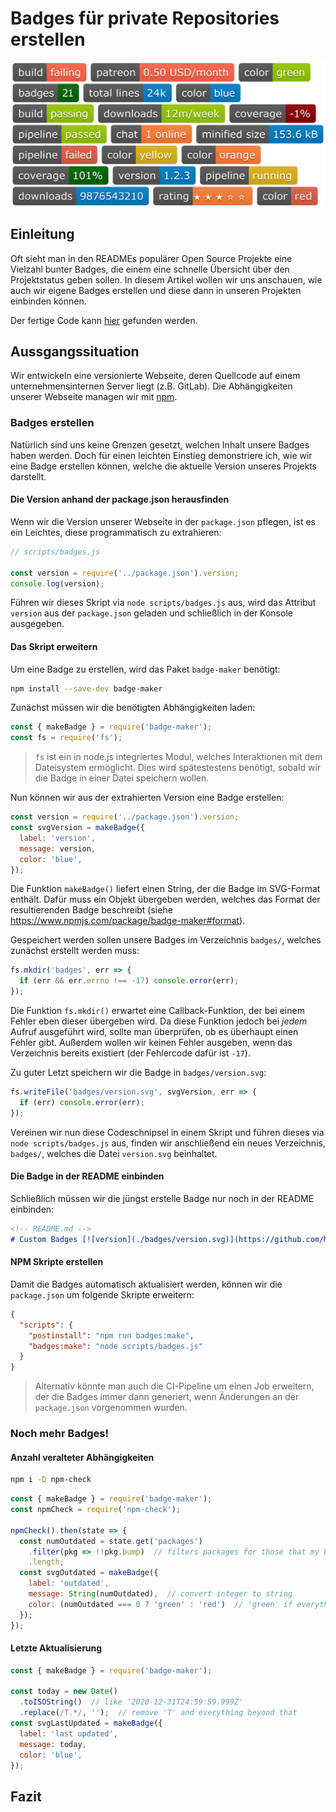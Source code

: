 # Badges für private Repositories erstellen
![badges](assets/badges_1.png)


## Einleitung
Oft sieht man in den READMEs populärer Open Source Projekte eine Vielzahl bunter Badges, die einem eine schnelle Übersicht über den Projektstatus geben sollen.
In diesem Artikel wollen wir uns anschauen, wie auch wir eigene Badges erstellen und diese dann in unseren Projekten einbinden können.

Der fertige Code kann [hier](https://github.com/MalteHei/custom-badges) gefunden werden.


## Aussgangssituation
Wir entwickeln eine versionierte Webseite, deren Quellcode auf einem unternehmensinternen Server liegt (z.B. GitLab). Die Abhängigkeiten unserer Webseite managen wir mit [npm](https://www.npmjs.com/).

### Badges erstellen
Natürlich sind uns keine Grenzen gesetzt, welchen Inhalt unsere Badges haben werden. Doch für einen leichten Einstieg demonstriere ich, wie wir eine Badge erstellen können, welche die aktuelle Version unseres Projekts darstellt.

#### Die Version anhand der package.json herausfinden
Wenn wir die Version unserer Webseite in der `package.json` pflegen, ist es ein Leichtes, diese programmatisch zu extrahieren:
```js
// scripts/badges.js

const version = require('../package.json').version;
console.log(version);
```
Führen wir dieses Skript via `node scripts/badges.js` aus, wird das Attribut `version` aus der `package.json` geladen und schließlich in der Konsole ausgegeben.

#### Das Skript erweitern
Um eine Badge zu erstellen, wird das Paket `badge-maker` benötigt:
```bash
npm install --save-dev badge-maker
```

Zunächst müssen wir die benötigten Abhängigkeiten laden:
```js
const { makeBadge } = require('badge-maker');
const fs = require('fs');
```
>`fs` ist ein in node.js integriertes Modul, welches Interaktionen mit dem Dateisystem ermöglicht.
>Dies wird spätestestens benötigt, sobald wir die Badge in einer Datei speichern wollen.

Nun können wir aus der extrahierten Version eine Badge erstellen:
```js
const version = require('../package.json').version;
const svgVersion = makeBadge({
  label: 'version',
  message: version,
  color: 'blue',
});
```
Die Funktion `makeBadge()` liefert einen String, der die Badge im SVG-Format enthält.
Dafür muss ein Objekt übergeben werden, welches das Format der resultierenden Badge beschreibt (siehe https://www.npmjs.com/package/badge-maker#format).

Gespeichert werden sollen unsere Badges im Verzeichnis `badges/`, welches zunächst erstellt werden muss:
```js
fs.mkdir('badges', err => {
  if (err && err.errno !== -17) console.error(err);
});
```
Die Funktion `fs.mkdir()` erwartet eine Callback-Funktion, der bei einem Fehler eben dieser übergeben wird.
Da diese Funktion jedoch bei _jedem_ Aufruf ausgeführt wird, sollte man überprüfen, ob es überhaupt einen Fehler gibt.
Außerdem wollen wir keinen Fehler ausgeben, wenn das Verzeichnis bereits existiert (der Fehlercode dafür ist `-17`).

Zu guter Letzt speichern wir die Badge in `badges/version.svg`:
```js
fs.writeFile('badges/version.svg', svgVersion, err => {
  if (err) console.error(err);
});
```
Vereinen wir nun diese Codeschnipsel in einem Skript und führen dieses via `node scripts/badges.js` aus, finden wir anschließend ein neues Verzeichnis, `badges/`, welches die Datei `version.svg` beinhaltet.

#### Die Badge in der README einbinden
Schließlich müssen wir die jüngst erstelle Badge nur noch in der README einbinden:
```md
<!-- README.md -->
# Custom Badges [![version](./badges/version.svg)](https://github.com/MalteHei/custom-badges "Custom Badges auf GitHub")
```

#### NPM Skripte erstellen
Damit die Badges automatisch aktualisiert werden, können wir die `package.json` um folgende Skripte erweitern:
```json
{
  "scripts": {
    "postinstall": "npm run badges:make",
    "badges:make": "node scripts/badges.js"
  }
}
```
>Alternativ könnte man auch die CI-Pipeline um einen Job erweitern, der die Badges immer dann generiert, wenn Änderungen an der `package.json` vorgenommen wurden.

### Noch mehr Badges!
#### Anzahl veralteter Abhängigkeiten
```bash
npm i -D npm-check
```
```js
const { makeBadge } = require('badge-maker');
const npmCheck = require('npm-check');

npmCheck().then(state => {
  const numOutdated = state.get('packages')
    .filter(pkg => !!pkg.bump)  // filters packages for those that my be bumped to newer version
    .length;
  const svgOutdated = makeBadge({
    label: 'outdated',
    message: String(numOutdated),  // convert integer to string
    color: (numOutdated === 0 ? 'green' : 'red')  // 'green' if everything up to date, else 'red'
  });
});
```

#### Letzte Aktualisierung
```js
const { makeBadge } = require('badge-maker');

const today = new Date()
  .toISOString()  // like '2020-12-31T24:59:59.999Z'
  .replace(/T.*/, '');  // remove 'T' and everything beyond that
const svgLastUpdated = makeBadge({
  label: 'last updated',
  message: today,
  color: 'blue',
});
```

## Fazit
